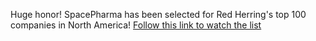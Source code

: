 Huge honor! SpacePharma has been selected for Red Herring's top 100 companies in North America! [Follow this link to watch the list](https://www.redherring.com/2018-red-herring-top-100-n-america-awards-finalists/)
